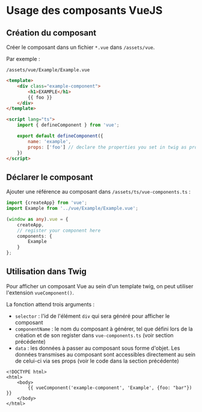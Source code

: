 # Usage des composants VueJS

## Création du composant

Créer le composant dans un fichier `*.vue` dans `/assets/vue`.

Par exemple : 

`/assets/vue/Example/Example.vue`
```html
<template>
    <div class="example-component">
        <h1>EXAMPLE</h1>
        {{ foo }}
    </div>
</template>

<script lang="ts">
    import { defineComponent } from 'vue';

    export default defineComponent({
        name: 'example',
        props: ['foo'] // declare the properties you set in twig as props
    })
</script>
```

## Déclarer le composant

Ajouter une référence au composant dans `/assets/ts/vue-components.ts` :

```ts
import {createApp} from 'vue';
import Example from '../vue/Example/Example.vue';

(window as any).vue = {
    createApp,
    // register your component here
    components: {
        Example
    }
};
```

## Utilisation dans Twig

Pour afficher un composant Vue au sein d'un template twig, on peut utiliser l'extension `vueComponent()`.

La fonction attend trois arguments : 
- `selector` : l'id de l'élément `div` qui sera généré pour afficher le composant
- `componentName` : le nom du composant à générer, tel que défini lors de la création et de son register dans `vue-components.ts` (voir section précédente)
- `data` : les données à passer au composant sous forme d'objet. Les données transmises au composant sont accessibles directement au sein de celui-ci via ses props (voir le code dans la section précédente)

```twig
<!DOCTYPE html>
<html>
    <body>
        {{ vueComponent('example-component', 'Example', {foo: "bar"}) }}
    </body>
</html>
```
